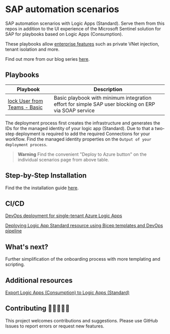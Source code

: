 # SAP automation scenarios

SAP automation scenarios with Logic Apps (Standard). Serve them from this repos in addition to the UI experience of the Microsoft Sentinel solution for SAP for playbooks based on Logic Apps (Consumption).

These playbooks allow [enterprise features](https://learn.microsoft.com/azure/logic-apps/single-tenant-overview-compare#resource-types-and-environments) such as private VNet injection, tenant isolation and more.

Find out more from our blog series [here](https://blogs.sap.com/2023/05/22/from-zero-to-hero-security-coverage-with-microsoft-sentinel-for-your-critical-sap-security-signals-blog-series/).

## Playbooks

| Playbook | Description |
| --- | --- |
| [lock User from Teams - Basic](./Basic-SAPLockUser-STD/) | Basic playbook with minimum integration effort for simple SAP user blocking on ERP via SOAP service |

The deployment process first creates the infrastructure and generates the IDs for the managed identity of your logic app (Standard). Due to that a two-step deployment is required to add the required Connections for your workflow. Find the managed identity properties on the `Output of your deployment process`.

> **Warning**
> Find the convenient "Deploy to Azure button" on the individual scenarios page from above table.

## Step-by-Step Installation

Find the the installation guide [here](./INSTALLATION.md).

## CI/CD

[DevOps deployment for single-tenant Azure Logic Apps](https://learn.microsoft.com/azure/logic-apps/devops-deployment-single-tenant-azure-logic-apps)

[Deploying Logic App Standard resource using Bicep templates and DevOps pipeline](https://techcommunity.microsoft.com/t5/integrations-on-azure-blog/deploying-logic-app-standard-resource-using-bicep-templates-and/ba-p/3760070)

## What's next?

Further simplification of the onboarding process with more templating and scripting.

## Additional resources

[Export Logic Apps (Consumption) to Logic Apps (Standard)](https://learn.microsoft.com/azure/logic-apps/export-from-consumption-to-standard-logic-app)

## Contributing 👩🏼‍🤝‍👨🏽

This project welcomes contributions and suggestions. Please use GitHub Issues to report errors or request new features.

